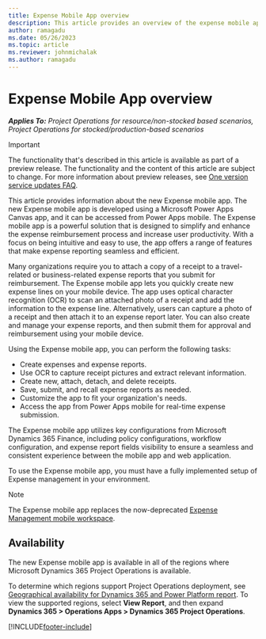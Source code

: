 ```yaml
---
title: Expense Mobile App overview
description: This article provides an overview of the expense mobile app.
author: ramagadu
ms.date: 05/26/2023
ms.topic: article
ms.reviewer: johnmichalak
ms.author: ramagadu
---
```


# Expense Mobile App overview

_**Applies To:** Project Operations for resource/non-stocked based scenarios, Project Operations for stocked/production-based scenarios_

> [!IMPORTANT]
>The functionality that's described in this article is available as part of a preview release. The functionality and the content of this article are subject to change.  For more information about preview releases, see [One version service updates FAQ](/dynamics365/unified-operations/fin-and-ops/get-started/one-version.md).

This article provides information about the new Expense mobile app. The new Expense mobile app is developed using a Microsoft Power Apps Canvas app, and it can be accessed from Power Apps mobile. The Expense mobile app is a powerful solution that is designed to simplify and enhance the expense reimbursement process and increase user productivity. With a focus on being intuitive and easy to use, the app offers a range of features that make expense reporting seamless and efficient.

Many organizations require you to attach a copy of a receipt to a travel-related or business-related expense reports that you submit for reimbursement. The Expense mobile app lets you quickly create new expense lines on your mobile device. The app uses optical character recognition (OCR) to scan an attached photo of a receipt and add the information to the expense line. Alternatively, users can capture a photo of a receipt and then attach it to an expense report later. You can also create and manage your expense reports, and then submit them for approval and reimbursement using your mobile device.

Using the Expense mobile app, you can perform the following tasks:

* Create expenses and expense reports.
* Use OCR to capture receipt pictures and extract relevant information.
* Create new, attach, detach, and delete receipts.
* Save, submit, and recall expense reports as needed.
* Customize the app to fit your organization's needs.
* Access the app from Power Apps mobile for real-time expense submission.

The Expense mobile app utilizes key configurations from Microsoft Dynamics 365 Finance, including policy configurations, workflow configuration, and expense report fields visibility to ensure a seamless and consistent experience between the mobile app and web application.

To use the Expense mobile app, you must have a fully implemented setup of Expense management in your environment.

> [!NOTE]
> The Expense mobile app replaces the now-deprecated [Expense Management mobile workspace](/dynamics365/project-operations/expense/expense-using-mobile.md).

## Availability

The new Expense mobile app is available in all of the regions where Microsoft Dynamics 365 Project Operations is available.

To determine which regions support Project Operations deployment, see [Geographical availability for Dynamics 365 and Power Platform report](https://dynamics.microsoft.com/geographic-availability/). To view the supported regions, select **View Report**, and then expand **Dynamics 365 \> Operations Apps \> Dynamics 365 Project Operations**.

[!INCLUDE[footer-include](../includes/footer-banner.md)]
